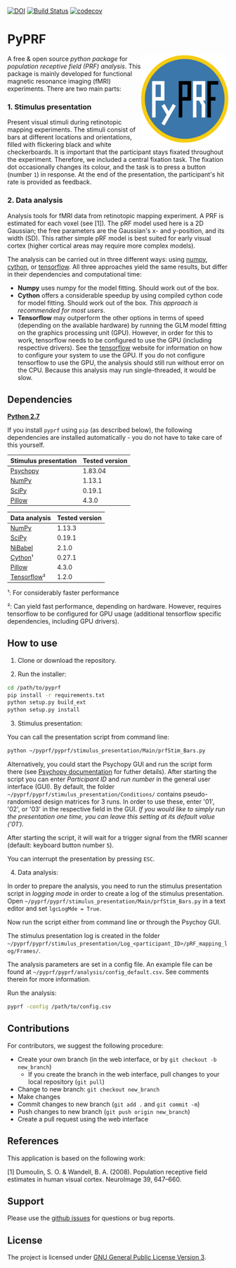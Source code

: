 [![DOI](https://zenodo.org/badge/DOI/10.5281/zenodo.835162.svg)](https://doi.org/10.5281/zenodo.835162)
[![Build Status](https://travis-ci.org/ingo-m/pyprf.svg?branch=master)](https://travis-ci.org/ingo-m/pyprf)
[![codecov](https://codecov.io/gh/ingo-m/pyprf/branch/master/graph/badge.svg)](https://codecov.io/gh/ingo-m/pyprf)

# PyPRF
<img src="logo/logo.png" width=200 align="right" />

A free & open source *python package* for *population receptive field (PRF) analysis*. This package is mainly developed for functional magnetic resonance imaging (fMRI) experiments. There are two main parts:

### 1. Stimulus presentation
Present visual stimuli during retinotopic mapping experiments. The stimuli consist of bars at different locations and orientations, filled with flickering black and white checkerboards. It is important that the participant stays fixated throughout the experiment. Therefore, we included a central fixation task. The fixation dot occasionally changes its colour, and the task is to press a button (number ```1```) in response. At the end of the presentation, the participant's hit rate is provided as feedback.

### 2. Data analysis
Analysis tools for fMRI data from retinotopic mapping experiment. A PRF is estimated for each voxel (see [1]). The pRF model used here is a 2D Gaussian; the free parameters are the Gaussian's x- and y-position, and its width (SD). This rather simple pRF model is best suited for early visual cortex (higher cortical areas may require more complex models).

The analysis can be carried out in three different ways: using [numpy](http://www.numpy.org/), [cython](http://cython.org/), or [tensorflow](https://www.tensorflow.org/). All three approaches yield the same results, but differ in their dependencies and computational time:
- **Numpy** uses numpy for the model fitting. Should work out of the box.
- **Cython** offers a considerable speedup by using compiled cython code for model fitting. Should work out of the box. _This approach is recommended for most users_.
- **Tensorflow** may outperform the other options in terms of speed (depending on the available hardware) by running the GLM model fitting on the graphics processing unit (GPU). However, in order for this to work, tensorflow needs to be configured to use the GPU (including respective drivers). See the [tensorflow](https://www.tensorflow.org/) website for information on how to configure your system to use the GPU. If you do not configure tensorflow to use the GPU, the analysis should still run without error on the CPU. Because this analysis may run single-threaded, it would be slow.

## Dependencies
[**Python 2.7**](https://www.python.org/download/releases/2.7/)

If you install `pyprf` using `pip` (as described below), the following dependencies are installed automatically - you do not have to take care of this yourself.

| Stimulus presentation                                 | Tested version |
|-------------------------------------------------------|----------------|
| [Psychopy](http://www.Psychopy.org/)                  | 1.83.04        |
| [NumPy](http://www.numpy.org/)                        | 1.13.1         |
| [SciPy](http://www.scipy.org/)                        | 0.19.1         |
| [Pillow](https://pypi.python.org/pypi/Pillow/4.3.0)   | 4.3.0          |

| Data analysis                                         | Tested version |
|-------------------------------------------------------|----------------|
| [NumPy](http://www.numpy.org/)                        | 1.13.3         |
| [SciPy](http://www.scipy.org/)                        | 0.19.1         |
| [NiBabel](http://nipy.org/nibabel/)                   | 2.1.0          |
| [Cython](http://cython.org/)¹                         | 0.27.1         |
| [Pillow](https://pypi.python.org/pypi/Pillow/4.3.0)   | 4.3.0          |
| [Tensorflow](https://www.tensorflow.org/)²            | 1.2.0          |

¹: For considerably faster performance

²: Can yield fast performance, depending on hardware. However, requires  tensorflow to be configured for GPU usage (additional tensorflow specific dependencies, including GPU drivers).

## How to use

1. Clone or download the repository.

2. Run the installer:

```bash
cd /path/to/pyprf
pip install -r requirements.txt
python setup.py build_ext
python setup.py install
```

3. Stimulus presentation:

You can call the presentation script from command line:

``` bash
python ~/pyprf/pyprf/stimulus_presentation/Main/prfStim_Bars.py
```

Alternatively, you could start the Psychopy GUI and run the script form there (see [Psychopy documentation](http://www.Psychopy.org/documentation.html) for futher details).
After starting the script you can enter *Participant ID* and *run number* in the general user interface (GUI). By default, the folder ```~/pyprf/pyprf/stimulus_presentation/Conditions/``` contains pseudo-randomised design matrices for 3 runs. In order to use these, enter '01', '02', or '03' in the respective field in the GUI. *If you would like to simply run the presentation one time, you can leave this setting at its default value ('01').*

After starting the script, it will wait for a trigger signal from the fMRI scanner (default: keyboard button number ```5```).

You can interrupt the presentation by pressing ```ESC```.

4. Data analysis:

In order to prepare the analysis, you need to run the stimulus presentation script in *logging mode* in order to create a log of the stimulus presentation. Open ```~/pyprf/pyprf/stimulus_presentation/Main/prfStim_Bars.py``` in a text editor and set ```lgcLogMde = True```.

Now run the script either from command line or through the Psychoy GUI.

The stimulus presentation log is created in the folder ```~/pyprf/pyprf/stimulus_presentation/Log_<participant_ID>/pRF_mapping_log/Frames/```.

The analysis parameters are set in a config file. An example file can be found at `~/pyprf/pyprf/analysis/config_default.csv`. See comments therein for more information.

Run the analysis:
``` bash
pyprf -config /path/to/config.csv
```

## Contributions

For contributors, we suggest the following procedure:

* Create your own branch (in the web interface, or by `git checkout -b new_branch`)
    * If you create the branch in the web interface, pull changes to your local repository (`git pull`)
* Change to new branch: `git checkout new_branch`
* Make changes
* Commit changes to new branch (`git add .` and `git commit -m`)
* Push changes to new branch (`git push origin new_branch`)
* Create a pull request using the web interface

## References
This application is based on the following work:

[1] Dumoulin, S. O. & Wandell, B. A. (2008). Population receptive field estimates in human visual cortex. NeuroImage 39, 647–660.

## Support
Please use the [github issues](https://github.com/ingo-m/pyprf/issues) for questions or bug reports.

## License
The project is licensed under [GNU General Public License Version 3](http://www.gnu.org/licenses/gpl.html).
